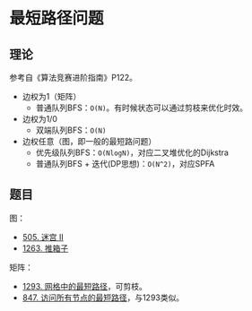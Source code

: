 # 最短路径问题

## 理论

参考自《算法竞赛进阶指南》P122。

- 边权为1（矩阵）
  - 普通队列BFS：`O(N)`。有时候状态可以通过剪枝来优化时效。
- 边权为1/0
  - 双端队列BFS：`O(N)`
- 边权任意（图，即一般的最短路问题）
  - 优先级队列BFS：`O(NlogN)`，对应二叉堆优化的Dijkstra
  - 普通队列BFS + 迭代(DP思想)：`O(N^2)`，对应SPFA

## 题目

图：

- [505. 迷宫 II](https://leetcode-cn.com/problems/the-maze-ii/)
- [1263. 推箱子](https://leetcode-cn.com/problems/minimum-moves-to-move-a-box-to-their-target-location/)

矩阵：

- [1293. 网格中的最短路径](https://leetcode-cn.com/problems/shortest-path-in-a-grid-with-obstacles-elimination/)，可剪枝。
- [847. 访问所有节点的最短路径](https://leetcode-cn.com/problems/shortest-path-visiting-all-nodes/)，与1293类似。

